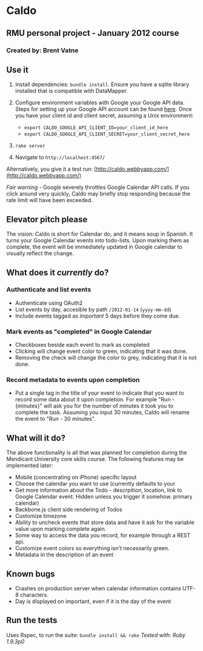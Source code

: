 # Caldo
## RMU personal project - January 2012 course
### Created by: Brent Vatne

## Use it
1. Install dependencies: `bundle install`. Ensure you have a sqlite
	 library installed that is compatible with DataMapper.
2. Configure environment variables with Google your Google API data.
   Steps for setting up your Google API account can be found [here](http://code.google.com/p/google-api-ruby-client/source/browse/calendar/README.md?repo=samples#29). Once you have your client id and client secret, assuming a Unix environment:
    - `export CALDO_GOOGLE_API_CLIENT_ID=your_client_id_here`
    - `export CALDO_GOOGLE_API_CLIENT_SECRET=your_client_secret_here`

3. `rake server`
4. Navigate to `http://localhost:4567/`

Alternatively, you give it a test run: [http://caldo.webbyapp.com/](http://caldo.webbyapp.com/)

*Fair warning* - Google severely throttles Google Calendar API calls. If
you click around very quickly, Caldo may briefly stop responding because
the rate limit will have been exceeded.

## Elevator pitch please
The vision: Caldo is short for Calendar do, and it means soup in Spanish. It
turns your Google Calendar events into todo-lists. Upon marking them as
complete, the event will be immediately updated in Google calendar to
visually reflect the change.

## What does it *currently* do?

### Authenticate and list events

- Authenticate using OAuth2
- List events by day, accesible by path `/2012-01-14` (`yyyy-mm-dd`)
- Include events tagged as *important* 5 days before they come due.

### Mark events as "completed" in Google Calendar

- Checkboxes beside each event to mark as completed
- Clicking will change event color to green, indicating that it was
	done.
- Removing the check will change the color to grey, indicating that it
	is not done.

### Record metadata to events upon completion

- Put a single tag in the title of your event to indicate that you want to
	record some data about it upon completion. For example "Run -
	{minutes}" will ask you for the number of minutes it took you to
	complete the task. Assuming you input 30 minutes, Caldo will rename the event
	to "Run - 30 minutes".

## What will it do?

The above functionality is all that was planned for completion during
the Mendicant University core skills course. The following features may
be implemented later:

- Mobile (concentrating on iPhone) specific layout
- Choose the calendar you want to use (currently defaults to your
- Get more information about the Todo - descrpition, location, link to
	Google Calendar event. Hidden unless you trigger it somehow.
	primary calendar)
- Backbone.js client side rendering of Todos
- Customize timezone
- Ability to uncheck events that store data and have it ask for the
  variable value upon marking complete again.
- Some way to access the data you record, for example through a REST api.
- Customize event colors so everything isn't necessarily green.
- Metadata in the description of an event

## Known bugs

- Crashes on production server when calendar information contains UTF-8
  characters.
- Day is displayed on important, even if it is the day of the event

## Run the tests
Uses Rspec, to run the suite: `bundle install && rake`
*Tested with: Ruby 1.9.3p0*

